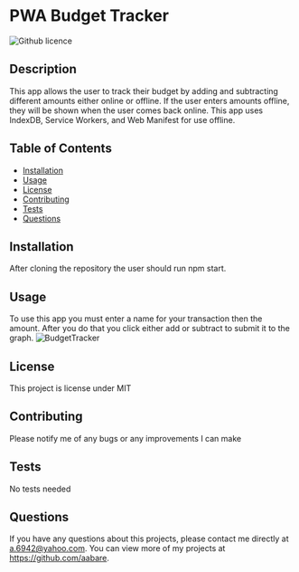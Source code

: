# PWA Budget Tracker
  ![Github licence](http://img.shields.io/badge/license-MIT-blue.svg)
  
  ## Description 
  This app allows the user to track their budget by adding and subtracting different amounts either online or offline. If the user enters amounts offline, they will be shown when the user comes back online. This app uses IndexDB, Service Workers, and Web Manifest for use offline.  
  ## Table of Contents
  * [Installation](#installation)
  * [Usage](#usage)
  * [License](#license)
  * [Contributing](#contributing)
  * [Tests](#tests)
  * [Questions](#questions)
  
  ## Installation 
  After cloning the repository the user should run npm start.
  ## Usage 
  To use this app you must enter a name for your transaction then the amount. After you do that you click either add or subtract to submit it to the graph.
  ![BudgetTracker](https://user-images.githubusercontent.com/88077451/148707834-5579eb12-f639-480a-89c1-a3a09f64ca78.png)

  ## License 
  This project is license under MIT
  ## Contributing 
  Please notify me of any bugs or any improvements I can make
  ## Tests
  No tests needed
  ## Questions
  If you have any questions about this projects, please contact me directly at a.6942@yahoo.com. You can view more of my projects at https://github.com/aabare.
